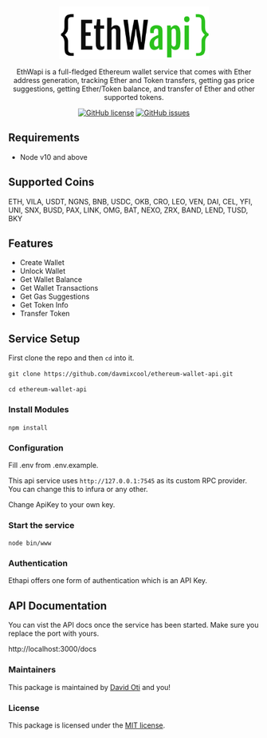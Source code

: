 <div align="center">
  <img alt="ReDoc logo" src="https://raw.githubusercontent.com/davmixcool/ethereum-wallet-api/master/public/images/logo.png" width="300px" />

  EthWapi is a full-fledged Ethereum wallet service that comes with Ether address generation, tracking Ether and Token transfers, getting gas price suggestions, getting Ether/Token balance, and transfer of Ether and other supported tokens.

  [![GitHub license](https://img.shields.io/github/license/davmixcool/ethereum-wallet-api.svg)](https://github.com/davmixcool/ethereum-wallet-api/blob/master/LICENSE) [![GitHub issues](https://img.shields.io/github/issues/davmixcool/ethereum-wallet-api.svg)](https://github.com/davmixcool/ethereum-wallet-api/issues) 

</div>


## Requirements

* Node v10 and above

## Supported Coins

ETH, VILA, USDT, NGNS, BNB, USDC, OKB, CRO, LEO, VEN, DAI, CEL, YFI, UNI, SNX, BUSD, PAX, LINK, OMG, BAT, NEXO, ZRX, BAND, LEND, TUSD, BKY


## Features

* Create Wallet
* Unlock Wallet
* Get Wallet Balance
* Get Wallet Transactions
* Get Gas Suggestions
* Get Token Info
* Transfer Token


## Service Setup

First clone the repo and then `cd` into it.

`git clone https://github.com/davmixcool/ethereum-wallet-api.git`

`cd ethereum-wallet-api`

### Install Modules

`npm install`


### Configuration

Fill .env from .env.example.

This api service uses `http://127.0.0.1:7545` as its custom RPC provider. You can change this to infura or any other.

Change ApiKey to your own key.


### Start the service

`node bin/www`

### Authentication

Ethapi offers one form of authentication which is an API Key.


## API Documentation

You can vist the API docs once the service has been started. Make sure you replace the port with yours.

http://localhost:3000/docs



### Maintainers

This package is maintained by [David Oti](http://github.com/davmixcool) and you!


### License

This package is licensed under the [MIT license](https://github.com/davmixcool/ethereum-wallet-api/blob/master/LICENSE).
